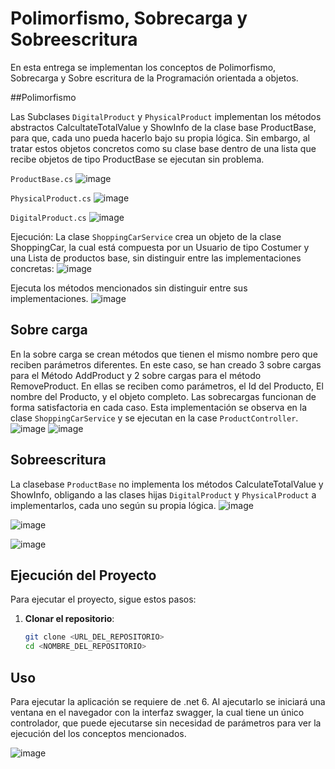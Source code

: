 # Polimorfismo, Sobrecarga y Sobreescritura
En esta entrega se implementan los conceptos de Polimorfismo, Sobrecarga y Sobre escritura de la Programación orientada a objetos.

##Polimorfismo

Las Subclases `DigitalProduct` y `PhysicalProduct` implementan los métodos abstractos CalcultateTotalValue y ShowInfo de la clase base ProductBase, para que, cada uno pueda hacerlo bajo su propia lógica.
Sin embargo, al tratar estos objetos concretos como su clase base dentro de una lista que recibe objetos de tipo ProductBase se ejecutan sin problema.

`ProductBase.cs`
![image](https://github.com/user-attachments/assets/afdae610-6eff-4781-a3bd-e178526c4fea)

`PhysicalProduct.cs`
![image](https://github.com/user-attachments/assets/3c977582-4bca-4c34-869c-5ca80f9b8571)

`DigitalProduct.cs`
![image](https://github.com/user-attachments/assets/244de58c-6e6d-4f5b-b42e-971adbf73048)

Ejecución:
La clase `ShoppingCarService` crea un objeto de la clase ShoppingCar, la cual está compuesta por un Usuario de tipo Costumer y una Lista de productos base, sin distinguir entre las implementaciones concretas:
![image](https://github.com/user-attachments/assets/861b80fd-9461-42af-bf11-1aa2e7a9a0ff)

Ejecuta los métodos mencionados sin distinguir entre sus implementaciones.
![image](https://github.com/user-attachments/assets/b5593a23-c1b0-4f69-b427-ba02e2c743d4)

## Sobre carga
En la sobre carga se crean métodos que tienen el mismo nombre pero que reciben parámetros diferentes. En este caso, se han creado 3 sobre cargas para el Método AddProduct y 2 sobre cargas para el método RemoveProduct.
En ellas se reciben como parámetros, el Id del Producto, El nombre del Producto, y el objeto completo. Las sobrecargas funcionan de forma satisfactoria en cada caso. 
Esta implementación se observa en la clase  `ShoppingCarService` y se ejecutan en la case  `ProductController`.
![image](https://github.com/user-attachments/assets/bd970209-b760-4612-854d-783d1c5605d3)
![image](https://github.com/user-attachments/assets/d2d8419f-2bcc-4c68-a3cf-980d8429210e)

## Sobreescritura
La clasebase  `ProductBase` no implementa los métodos CalculateTotalValue y ShowInfo, obligando a las clases hijas `DigitalProduct` y `PhysicalProduct` a implementarlos, cada uno según su propia lógica.
![image](https://github.com/user-attachments/assets/f5e7c0fd-05a0-4852-8c7e-74ee79056ac6)

![image](https://github.com/user-attachments/assets/416d96fc-12b9-4631-a6a5-9aea4447ed66)

![image](https://github.com/user-attachments/assets/41c397b1-a8f5-4fc3-aecb-c929e33e1bce)

## Ejecución del Proyecto

Para ejecutar el proyecto, sigue estos pasos:

1. **Clonar el repositorio**:
    ```sh
    git clone <URL_DEL_REPOSITORIO>
    cd <NOMBRE_DEL_REPOSITORIO>
    ```


## Uso

Para ejecutar la aplicación se requiere de .net 6.
Al ajecutarlo se iniciará una ventana en el navegador con la interfaz swagger, la cual tiene un único controlador, que puede ejecutarse sin necesidad de parámetros para ver la ejecución del los conceptos mencionados.

![image](https://github.com/user-attachments/assets/929f98b0-4418-4283-9366-64de55d84e61)


